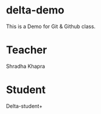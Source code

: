 # delta-demo
This is a Demo for Git &amp; Github class.

# Teacher
Shradha Khapra

# Student
Delta-student+
